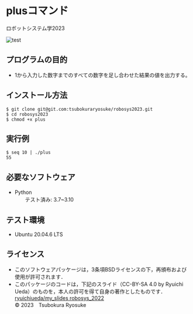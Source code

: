 # plusコマンド
ロボットシステム学2023

![test](https://github.com/tsubokuraryosuke/robosys2023/actions/workflows/test.yml/badge.svg)

## プログラムの目的　　
* 1から入力した数字までのすべての数字を足し合わせた結果の値を出力する。  

## インストール方法  
```
$ git clone git@git.com:tsubokuraryosuke/robosys2023.git  
$ cd robosys2023  
$ chmod +x plus
```  
  
## 実行例  
```
$ seq 10 | ./plus  
55
```

## 必要なソフトウェア
* Python　　  
　　テスト済み: 3.7~3.10
## テスト環境
* Ubuntu 20.04.6 LTS

## ライセンス
* このソフトウェアパッケージは，3条項BSDライセンスの下，再頒布および使用が許可されます．
* このパッケージのコードは，下記のスライド（CC-BY-SA 4.0 by Ryuichi Ueda）のものを，本人の許可を得て自身の著作としたものです．  
[ryuichiueda/my_slides robosys_2022](https://github.com/ryuichiueda/my_slides/tree/master/robosys_2022)  
© 2023　Tsubokura Ryosuke
